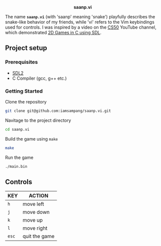 <p align="center">
    <strong>saanp.vi</strong>
</p>

The name **`saanp.vi`** (with 'saanp' meaning 'snake') playfully describes the snake-like behavior of my friends, while 'vi' refers to the Vim keybindings used for controls.
I was inspired by a video on the [CS50](https://www.youtube.com/@cs50) YouTube channel, which demonstrated [2D Games in C using SDL](https://www.youtube.com/watch?v=yFLa3ln16w0).

## Project setup

### Prerequisites
- [SDL2](https://www.libsdl.org/)
- C Compiler (gcc, g++ etc.)
  
### Getting Started

Clone the repository
```bash
git clone git@github.com:iamsampang/saanp.vi.git
```

Navitage to the project directory
```bash
cd saanp.vi
```

Build the game using `make`
```bash
make
```

Run the game
```bash
./main.bin
```

## Controls

| KEY   | ACTION        |
|-------| --------------|
| `h`   | move left     |
| `j`   | move down     |
| `k`   | move up       |
| `l`   | move right    |
| `esc` | quit the game |
